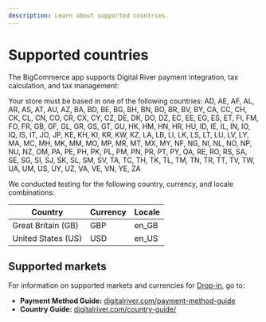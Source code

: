 ```yaml
---
description: Learn about supported countries.
---
```


# Supported countries

The BigCommerce app supports Digital River payment integration, tax calculation, and tax management:&#x20;

Your store must be based in one of the following countries: AD, AE, AF, AL, AR, AS, AT, AU, AZ, BA, BD, BE, BG, BH, BN, BO, BR, BV, BY, CA, CC, CH, CK, CL, CN, CO, CR, CX, CY, CZ, DE, DK, DO, DZ, EC, EE, EG, ES, ET, FI, FM, FO, FR, GB, GF, GL, GR, GS, GT, GU, HK, HM, HN, HR, HU, ID, IE, IL, IN, IO, IQ, IS, IT, JO, JP, KE, KH, KI, KR, KW, KZ, LA, LB, LI, LK, LS, LT, LU, LV, LY, MA, MC, MH, MK, MM, MO, MP, MR, MT, MX, MY, NF, NG, NI, NL, NO, NP, NU, NZ, OM, PA, PE, PH, PK, PL, PM, PN, PR, PT, PY, QA, RE, RO, RS, SA, SE, SG, SI, SJ, SK, SL, SM, SV, TA, TC, TH, TK, TL, TM, TN, TR, TT, TV, TW, UA, UM, US, UY, UZ, VA, VE, VN, YE, ZA

We conducted testing for the following country, currency, and locale combinations:&#x20;

| Country            | Currency | Locale |
| ------------------ | -------- | ------ |
| Great Britain (GB) | GBP      | en\_GB |
| United States (US) | USD      | en\_US |

## Supported markets

For information on supported markets and currencies for [Drop-in](https://docs.digitalriver.com/digital-river-api/payment-integrations-1/drop-in), go to:&#x20;

* **Payment Method Guide:** [digitalriver.com/payment-method-guide](https://www.digitalriver.com/payment-method-guide/)
* **Country Guide:** [digitalriver.com/country-guide/](https://www.digitalriver.com/country-guide/)
